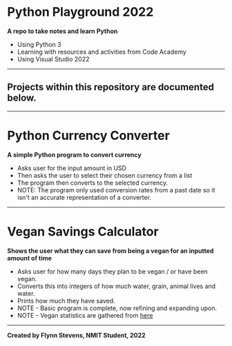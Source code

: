 # Python Playground 2022
**A repo to take notes and learn Python**

- Using Python 3
- Learning with resources and activities from Code Academy
- Using Visual Studio 2022
---------------------------------------------------
## Projects within this repository are documented below.
-------------------------------------------------------------------
# Python Currency Converter
**A simple Python program to convert currency**

- Asks user for the input amount in USD
- Then asks the user to select their chosen currency from a list
- The program then converts to the selected currency.
- NOTE: The program only used conversion rates from a past date so it isn't an accurate representation of a converter.

-----------------------------------------------------------------------------

# Vegan Savings Calculator
**Shows the user what they can save from being a vegan for an inputted amount of time**
- Asks user for how many days they plan to be vegan / or have been vegan.
- Converts this into integers of how much water, grain, animal lives and water.
- Prints how much they have saved.
- NOTE - Basic program is complete, now refining and expanding upon.
- NOTE - Vegan statistics are gathered from [here](https://www.panmacmillan.com/blogs/lifestyle-wellbeing/environmental-health-benefits-of-being-vegan)

-------------------------------------------------------------------------

**Created by Flynn Stevens, NMIT Student, 2022**
